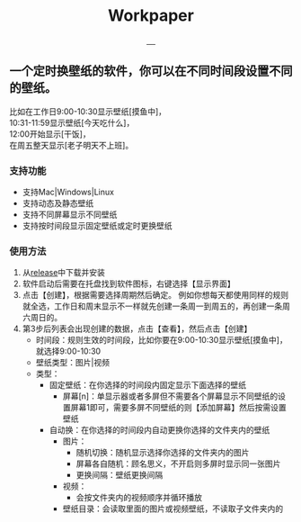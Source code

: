 <div align="center">
  <h1>Workpaper</h1>
<a target="_blank" href="https://github.com/Jarvay/Workpaper/actions/workflows/build.yml">
    <img src="https://img.shields.io/github/actions/workflow/status/Jarvay/Workpaper/build.yml?style=flat-square" alt="">
</a>
  <a href="https://github.com/Jarvay/Workpaper/actions">
    <img src="https://github.com/Jarvay/Workpaper/actions/workflows/main.yml/badge.svg" alt="">
  </a>
  <a href="https://github.com/Jarvay/Workpaper/releases">
    <img src="https://img.shields.io/github/downloads/Jarvay/Workpaper/total.svg?style=flat-square" alt="">
  </a>
  <a href="https://github.com/Jarvay/Workpaper/releases/latest">
    <img src="https://img.shields.io/github/release/Jarvay/Workpaper.svg?style=flat-square" alt="">
  </a>

  <img src="https://img.shields.io/badge/platform-Windows%20%7C%20MacOS%20%7C%20Linux-lightgreen" alt="" />
</div>

## 一个定时换壁纸的软件，你可以在不同时间段设置不同的壁纸。

比如在工作日9:00-10:30显示壁纸[摸鱼中]，<br>
10:31-11:59显示壁纸[今天吃什么]，<br>
12:00开始显示[干饭]，<br>
在周五整天显示[老子明天不上班]。

### 支持功能

- 支持Mac|Windows|Linux
- 支持动态及静态壁纸
- 支持不同屏幕显示不同壁纸
- 支持按时间段显示固定壁纸或定时更换壁纸

### 使用方法

1. 从[release](https://github.com/Jarvay/Workpaper/releases)中下载并安装
2. 软件启动后需要在托盘找到软件图标，右键选择【显示界面】
3. 点击【创建】，根据需要选择周期然后确定。
   例如你想每天都使用同样的规则就全选，工作日和周末显示不一样就先创建一条周一到周五的，再创建一条周六周日的。
4. 第3步后列表会出现创建的数据，点击【查看】，然后点击【创建】
   - 时间段：规则生效的时间段，比如你要在9:00-10:30显示壁纸[摸鱼中]，就选择9:00-10:30
   - 壁纸类型：图片|视频
   - 类型：
      - 固定壁纸：在你选择的时间段内固定显示下面选择的壁纸
         - 屏幕[n]：单显示器或者多屏但不需要各个屏幕显示不同壁纸的设置屏幕1即可，需要多屏不同壁纸的则【添加屏幕】然后按需设置壁纸
      - 自动换：在你选择的时间段内自动更换你选择的文件夹内的壁纸
        - 图片：
            - 随机切换：随机显示选择你选择的文件夹内的图片
            - 屏幕各自随机：顾名思义，不开启则多屏时显示同一张图片
            - 更换间隔：壁纸更换间隔
        - 视频：
            - 会按文件夹内的视频顺序并循环播放
        - 壁纸目录：会读取里面的图片或视频壁纸，不读取子文件夹内的
        

